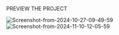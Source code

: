 PREVIEW THE PROJECT

<img src="https://i.ibb.co/Bt2rRDr/Screenshot-from-2024-10-27-09-49-59.png" alt="Screenshot-from-2024-10-27-09-49-59" border="0">
<img src="https://i.ibb.co/9H42B6J/Screenshot-from-2024-11-10-12-05-59.png" alt="Screenshot-from-2024-11-10-12-05-59" border="0">


